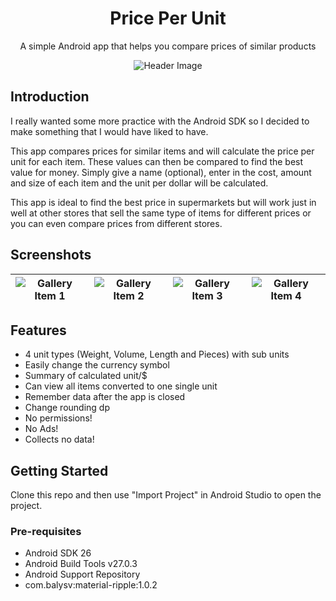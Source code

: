 <h1 align="center">Price Per Unit</h1>
<p align="center">A simple Android app that helps you compare prices of similar products</p>

<div align="center">
    <img src="https://github.com/brentvollebregt/price-per-unit/blob/master/published_graphics/FeatureGraphic.png?raw=true" alt="Header Image">
</div>

## Introduction
I really wanted some more practice with the Android SDK so I decided to make something that I would have liked to have.

This app compares prices for similar items and will calculate the price per unit for each item. These values can then be compared to find the best value for money. Simply give a name (optional), enter in the cost, amount and size of each item and the unit per dollar will be calculated.

This app is ideal to find the best price in supermarkets but will work just in well at other stores that sell the same type of items for different prices or you can even compare prices from different stores.

## Screenshots

| ![Gallery Item 1](https://github.com/brentvollebregt/price-per-unit/blob/master/published_graphics/Gallery1.png?raw=true) | ![Gallery Item 2](https://github.com/brentvollebregt/price-per-unit/blob/master/published_graphics/Gallery2.png?raw=true) | ![Gallery Item 3](https://github.com/brentvollebregt/price-per-unit/blob/master/published_graphics/Gallery3.png?raw=true) | ![Gallery Item 4](https://github.com/brentvollebregt/price-per-unit/blob/master/published_graphics/Gallery4.png?raw=true) |
|---------------------------------------------------------------------------------------------------------------------------|---------------------------------------------------------------------------------------------------------------------------|---------------------------------------------------------------------------------------------------------------------------|---------------------------------------------------------------------------------------------------------------------------|

## Features
- 4 unit types (Weight, Volume, Length and Pieces) with sub units
- Easily change the currency symbol
- Summary of calculated unit/$
- Can view all items converted to one single unit
- Remember data after the app is closed
- Change rounding dp
- No permissions!
- No Ads!
- Collects no data!

## Getting Started
Clone this repo and then use "Import Project" in Android Studio to open the project.

### Pre-requisites
- Android SDK 26
- Android Build Tools v27.0.3
- Android Support Repository
- com.balysv:material-ripple:1.0.2